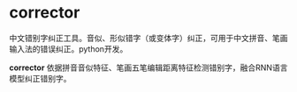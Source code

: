 # corrector
中文错别字纠正工具。音似、形似错字（或变体字）纠正，可用于中文拼音、笔画输入法的错误纠正。python开发。

**corrector** 依据拼音音似特征、笔画五笔编辑距离特征检测错别字，融合RNN语言模型纠正错别字。



